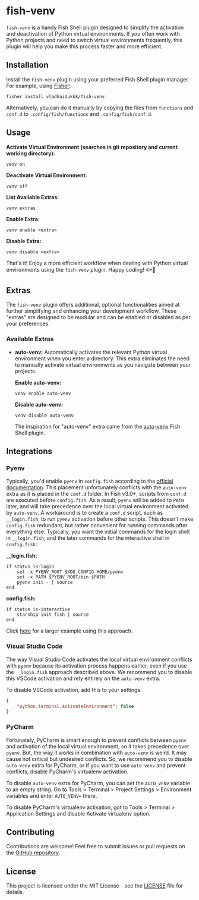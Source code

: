 # fish-venv

`fish-venv` is a handy Fish Shell plugin designed to simplify the activation and deactivation of Python virtual environments. If you often work with Python projects and need to switch virtual environments frequently, this plugin will help you make this process faster and more efficient.

## Installation

Install the `fish-venv` plugin using your preferred Fish Shell plugin manager. For example, using [Fisher](https://github.com/jorgebucaran/fisher):

```shell
fisher install vladhaidukkk/fish-venv
```

Alternatively, you can do it manually by copying the files from `functions` and `conf.d` to `.config/fish/functions` and `.config/fish/conf.d`.

## Usage

**Activate Virtual Environment (searches in git repository and current working directory):**

```shell
venv on
```

**Deactivate Virtual Environment:**

```shell
venv off
```

**List Available Extras:**

```shell
venv extras
```

**Enable Extra:**

```shell
venv enable <extra>
```

**Disable Extra:**

```shell
venv disable <extra>
```

That's it! Enjoy a more efficient workflow when dealing with Python virtual environments using the `fish-venv` plugin. Happy coding! 🐟🐍

## Extras

The `fish-venv` plugin offers additional, optional functionalities aimed at further simplifying and enhancing your development workflow. These "extras" are designed to be modular and can be enabled or disabled as per your preferences.

### Available Extras

- **auto-venv:** Automatically activates the relevant Python virtual environment when you enter a directory. This extra eliminates the need to manually activate virtual environments as you navigate between your projects.

    **Enable auto-venv:**

    ```shell
    venv enable auto-venv
    ```

    **Disable auto-venv:**

    ```shell
    venv disable auto-venv
    ```

    The inspiration for "auto-venv" extra came from the [auto-venv](https://github.com/nakulj/auto-venv) Fish Shell plugin.

## Integrations

### Pyenv

Typically, you'd enable `pyenv` in `config.fish` according to the [official documentation](https://github.com/pyenv/pyenv?tab=readme-ov-file#getting-pyenv). This placement unfortunately conflicts with the `auto-venv` extra as it is placed in the `conf.d` folder. In Fish v3.0+, scripts from `conf.d` are executed before `config.fish`. As a result, `pyenv` will be added to `PATH` later, and will take precedence over the local virtual environment activated by `auto-venv`. A workaround is to create a `conf.d` script, such as `__login.fish`, to run `pyenv` activation before other scripts. This doesn't make `config.fish` redundant, but rather convenient for running commands after everything else. Typically, you want the initial commands for the login shell in `__login.fish`, and the later commands for the interactive shell in `config.fish`:

**__login.fish:**

```shell
if status is-login
    set -x PYENV_ROOT $XDG_CONFIG_HOME/pyenv
    set -x PATH $PYENV_ROOT/bin $PATH
    pyenv init - | source
end
```

**config.fish:**

```shell
if status is-interactive
    starship init fish | source
end
```

Click [here](https://github.com/vladhaidukkk/dotfiles/tree/main/.config/fish) for a larger example using this approach.

### Visual Studio Code

The way Visual Studio Code activates the local virtual environment conflicts with `pyenv` because its activation process happens earlier, even if you use the `__login.fish` approach described above. We recommend you to disable this VSCode activation and rely entirely on the `auto-venv` extra.

To disable VSCode activation, add this to your settings:

```json
{
    "python.terminal.activateEnvironment": false
}
```

### PyCharm

Fortunately, PyCharm is smart enough to prevent conflicts between `pyenv` and activation of the local virtual environment, so it takes precedence over `pyenv`. But, the way it works in combination with `auto-venv` is weird. It may cause not critical but undesired conflicts. So, we recommend you to disable `auto-venv` extra for PyCharm, or if you want to use `auto-venv` and prevent conflicts, disable PyCharm's virtualenv activation.

To disable `auto-venv` extra for PyCharm, you can set the `AUTO_VENV` variable to an empty string. Go to Tools > Terminal > Project Settings > Environment variables and enter `AUTO_VENV=` there.

To disable PyCharm's virtualenv activation, got to Tools > Terminal > Application Settings and disable Activate virtualenv option.

## Contributing

Contributions are welcome! Feel free to submit issues or pull requests on the [GitHub repository](https://github.com/vladhaidukkk/fish-venv).

## License

This project is licensed under the MIT License - see the [LICENSE](LICENSE) file for details.
